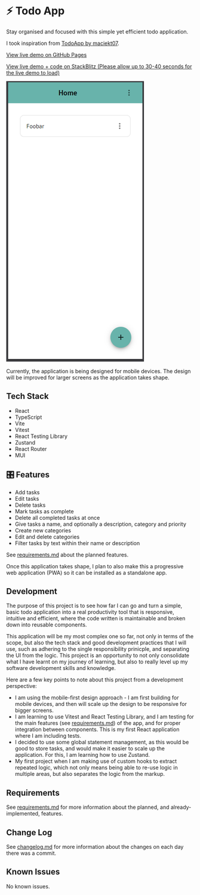 # :zap: Todo App

Stay organised and focused with this simple yet efficient todo application.

I took inspiration from [TodoApp by maciekt07](https://github.com/maciekt07/TodoApp).

[View live demo on GitHub Pages](https://sa9102.github.io/Todo-App/)

[View live demo + code on StackBlitz (Please allow up to 30-40 seconds for the live demo to load)](https://stackblitz.com/~/github.com/SA9102/Todo-App?initialPath=/Todo-App)

![Tasks page with a task named 'Foobar'](image.png)

Currently, the application is being designed for mobile devices. The design will be improved for larger screens as the application takes shape.

## Tech Stack

- React
- TypeScript
- Vite
- Vitest
- React Testing Library
- Zustand
- React Router
- MUI

## :control_knobs: Features

- Add tasks
- Edit tasks
- Delete tasks
- Mark tasks as complete
- Delete all completed tasks at once
- Give tasks a name, and optionally a description, category and priority
- Create new categories
- Edit and delete categories
- Filter tasks by text within their name or description

See [requirements.md](requirements.md) about the planned features.

Once this application takes shape, I plan to also make this a progressive web application (PWA) so it can be installed as a standalone app.

## Development

The purpose of this project is to see how far I can go and turn a simple, basic todo application into a real productivity tool that is responsive, intuitive and efficient, where the code written is maintainable and broken down into reusable components.

This application will be my most complex one so far, not only in terms of the scope, but also the tech stack and good development practices that I will use, such as adhering to the single responsibility prinicple, and separating the UI from the logic. This project is an opportunity to not only consolidate what I have learnt on my journey of learning, but also to really level up my software development skills and knowledge.

Here are a few key points to note about this project from a development perspective:

<!-- - I have been quite serious about the maintainability and reusability of the code. For this, I have written many custom hooks (something I haven't done before in any project) and higher order components (also something I haven't done before). I have taken care to extract reused logic into its own separate unit which can be extended and reused anytime.
- I have written some tests for each component. Instead of testing for every single detail, they just test the features. -->

- I am using the mobile-first design approach - I am first building for mobile devices, and then will scale up the design to be responsive for bigger screens.
- I am learning to use Vitest and React Testing Library, and I am testing for the main features (see [requirements.md](requirements.md)) of the app, and for proper integration between components. This is my first React application where I am including tests.
- I decided to use some global statement management, as this would be good to store tasks, and would make it easier to scale up the application. For this, I am learning how to use Zustand.
- My first project when I am making use of custom hooks to extract repeated logic, which not only means being able to re-use logic in multiple areas, but also separates the logic from the markup.

## Requirements

See [requirements.md](requirements.md) for more information about the planned, and already-implemented, features.

## Change Log

See [changelog.md](changelog.md) for more information about the changes on each day there was a commit.

## Known Issues

No known issues.

<!-- # :zap: Todo App

Stay organised and focused with this simple yet efficient todo application.

This application is not yet complete and is currently being developed on.

[View the application here.](https://sa9102.github.io/Todo-App/)


## :control_knobs: Features

- Create todo items
- A todo item has a name and a priority. It can also optionally have further descriptions, and can also belong to a category
- Can edit todo items, check them off, and delete them
- Can filter items by text

Beware that this application is not yet responsive for smaller devices, though I plan to make it so.

## :bulb: How To Use

- To create a new todo item, click on the green 'NEW TODO' button.
- The name is mandatory, other fields are optional.
- Each todo item has a default priority of 'Low'. You can change it to 'Medium' or 'High'.
- Each todo item by default belongs to no category. You can select a category that it belongs to.
- You can create your own categories, and assign a specific colour to it.

---

- To right of each todo item is an 'EDIT' button and 'DELETE' button. Here, you can edit the specific details of a todo item, or delete one.
- To toggle a todo item between 'Completed' and 'Not Completed', click on the todo item.
- Each todo item has an arrow to the left of its name. You can click on it to expand or minimise the todo item, which will show or hide more details respectively.
- Each todo item has a priority circle to the right of its name. It will be green if the priority is 'Low', orange is 'Medium', and red if 'High'.
- You can click on the priority circle to quickly change the todo item's priority.
- If a todo item belongs to a category, its category name and colour will appear to the right of its priority circle.
- If you have at least one todo item marked as 'Completed', a red button will appear on the toolbar which will delete all completed todo items in one go.
  -- You can filter items by text using the textbox at the top. The text can be in the todo list's name, description, or both.

## :hammer_and_wrench: Upcoming Features

This project is currently in development. Here are a few features I plan to add:

- Order todo items by name, priority, category etc.
- Start and end date
- Or, start date with no end date (i.e. ongoing task)
- End date with no start date (i.e. a deadline)
- Responsiveness for smaller devices
- Have a todo item belong in multiple categories
- Connect to a database to permanently save data

## :desktop_computer: Tech Stack

- React
- TypeScript

I am fairly new to TypeScript, so usage of TypeScript is limited. I have used it to define the 'type' of a todo item, as well as the type of props for different components.

React context is used to allow todo items to access the functions that manipulate its own objects in state, avoiding prop drilling.

I use custom CSS variables to help maintain a consistent colour scheme in the application.

I have optimised the speed of the application by making use of useMemo wherever I can, to ensure that specific values (such as filtered todo items) are re-calculated only when they need to, and not everytime a single update is made to the DOM.

## :package: Dependencies

- [react-modal](https://www.npmjs.com/package/react-modal)

## :chart_with_upwards_trend: Update Log

### 16th December 2024

- You can now filter items by category

### 15th December 2024

- Added a new branch "frontend+backend" where I am working on the backend

### 12th December 2024

- Tidied up code and added comments
- The 'edit' and 'delete' buttons of a todo item now appear only when you hover over it

### 11th December 2024

- A button for removing all completed todo items in one go
- Assign colours to categories
- Have the category name and colour appear on each todo item
- Adjust the colour of the category name (black or white) based on the background color, for better contrast
- Filter items by text in both name and description

### 10th December 2024

- Quickly change a todo item's priority by clicking on the priority circle

### 9th December 2024

- Changed design, and added a few features:
  - Expand/minimise a task to show/hide its description
  - Priority circle next to task name, the colour depicting priority - green for low, orange for medium, red for high

### 7th November 2024

- Repository created and first commit.

## :warning: Known Issues

- Not yet responsive for tablet and mobile devices. -->
